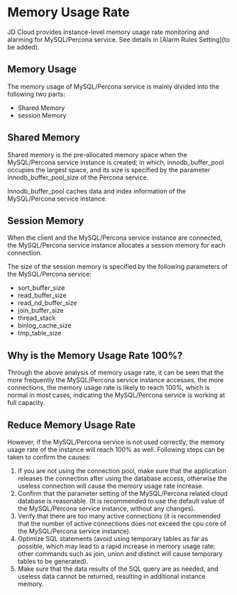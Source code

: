 # Memory Usage Rate
JD Cloud provides instance-level memory usage rate monitoring and alarming for MySQL/Percona service. See details in [Alarm Rules Setting](to be added).

## Memory Usage
The memory usage of MySQL/Percona service is mainly divided into the following two parts:
* Shared Memory
* session Memory

## Shared Memory
Shared memory is the pre-allocated memory space when the MySQL/Percona service instance is created; in which, innodb_buffer_pool occupies the largest space, and its size is specified by the parameter innodb_buffer_pool_size of the Percona service.

Innodb_buffer_pool caches data and index information of the MySQL/Percona service instance.

## Session Memory
When the client and the MySQL/Percona service instance are connected, the MySQL/Percona service instance allocates a session memory for each connection.

The size of the session memory is specified by the following parameters of the MySQL/Percona service:
* sort_buffer_size
* read_buffer_size
* read_nd_buffer_size
* join_buffer_size
* thread_stack
* binlog_cache_size
* tmp_table_size

## Why is the Memory Usage Rate 100%?
Through the above analysis of memory usage rate, it can  be seen that the more frequently the MySQL/Percona service instance accesses, the more connections, the memory usage rate is likely to reach 100%, which is normal in most cases, indicating the MySQL/Percona service is working at full capacity.

## Reduce Memory Usage Rate
However, if the MySQL/Percona service is not used correctly, the memory usage rate of the instance will reach 100% as well. Following steps can be taken to confirm the causes:
1. If you are not using the connection pool, make sure that the application releases the connection after using the database access, otherwise the useless connection will cause the memory usage rate increase.
2. Confirm that the parameter setting of the MySQL/Percona related cloud database is reasonable. (It is recommended to use the default value of the MySQL/Percona service instance, without any changes).
3. Verify that there are too many active connections (it is recommended that the number of active connections does not exceed the cpu core of the MySQL/Percona service instance).
4. Optimize SQL statements (avoid using temporary tables as far as possible, which may lead to a rapid increase in memory usage rate; other commands such as join, union and distinct will cause temporary tables to be generated).
5. Make sure that the data results of the SQL query are as needed, and useless data cannot be returned, resulting in additional instance memory.
